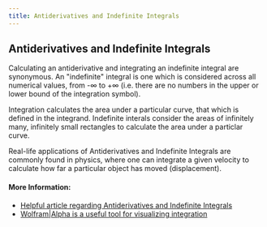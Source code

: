 ```yaml
---
title: Antiderivatives and Indefinite Integrals
---
```

## Antiderivatives and Indefinite Integrals

Calculating an antiderivative and integrating an indefinite integral are synonymous. An "indefinite" integral is one which is considered across all numerical values, from -∞  to +∞ (i.e. there are no numbers in the upper or lower bound of the integration symbol).

Integration calculates the area under a particular curve, that which is defined in the integrand. Indefinite interals consider the areas of infinitely many, infinitely small rectangles to calculate the area under a particlar curve.

Real-life applications of Antiderivatives and Indefinite Integrals are commonly found in physics, where one can integrate a given velocity to calculate how far a particular object has moved (displacement). 

#### More Information:

- [Helpful article regarding Antiderivatives and Indefinite Integrals](https://www.intmath.com/integration/2-indefinite-integral.php)
- [Wolfram|Alpha is a useful tool for visualizing integration](http://www.wolframalpha.com/calculators/integral-calculator/)
